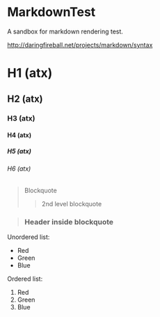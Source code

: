 # MarkdownTest
A sandbox for markdown rendering test.

http://daringfireball.net/projects/markdown/syntax

# H1 (atx)
## H2 (atx)
### H3 (atx)
#### H4 (atx)
##### H5 (atx)
###### H6 (atx)

> Blockquote
>> 2nd level blockquote

> ### Header inside blockquote

Unordered list:
*   Red
*   Green
*   Blue

Ordered list:
1. Red
2. Green
3. Blue
